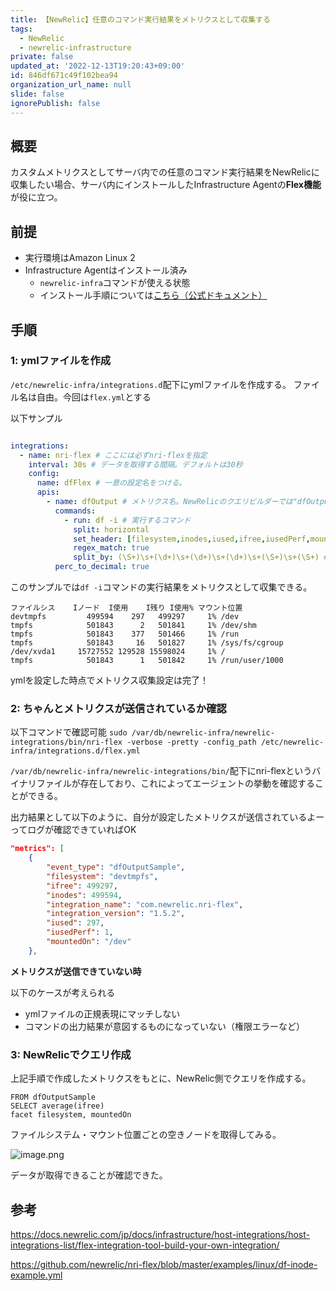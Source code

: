 ```yaml
---
title: 【NewRelic】任意のコマンド実行結果をメトリクスとして収集する
tags:
  - NewRelic
  - newrelic-infrastructure
private: false
updated_at: '2022-12-13T19:20:43+09:00'
id: 846df671c49f102bea94
organization_url_name: null
slide: false
ignorePublish: false
---
```

## 概要
カスタムメトリクスとしてサーバ内での任意のコマンド実行結果をNewRelicに収集したい場合、サーバ内にインストールしたInfrastructure Agentの**Flex機能**が役に立つ。


## 前提
- 実行環境はAmazon Linux 2 
- Infrastructure Agentはインストール済み
    - `newrelic-infra`コマンドが使える状態
    - インストール手順については[こちら（公式ドキュメント）](https://docs.newrelic.com/jp/docs/infrastructure/install-infrastructure-agent/get-started/install-infrastructure-agent/)


## 手順

### 1: ymlファイルを作成
`/etc/newrelic-infra/integrations.d`配下にymlファイルを作成する。
ファイル名は自由。今回は`flex.yml`とする


以下サンプル
```yml

integrations:
  - name: nri-flex # ここには必ずnri-flexを指定
    interval: 30s # データを取得する間隔。デフォルトは30秒
    config:
      name: dfFlex # 一意の設定名をつける。
      apis:
        - name: dfOutput # メトリクス名。NewRelicのクエリビルダーでは"dfOutputSample"という名前になる。
          commands:
            - run: df -i # 実行するコマンド
              split: horizontal
              set_header: [filesystem,inodes,iused,ifree,iusedPerf,mountedOn]　# 後述のsplit_byで分割された値をそれぞれ格納するvalue
              regex_match: true
              split_by: (\S+)\s+(\d+)\s+(\d+)\s+(\d+)\s+(\S+)\s+(\S+) # 正規表現でコマンド実行結果を分割
          perc_to_decimal: true

```

このサンプルでは`df -i`コマンドの実行結果をメトリクスとして収集できる。

```
ファイルシス    Iノード  I使用    I残り I使用% マウント位置
devtmpfs         499594    297   499297     1% /dev
tmpfs            501843      2   501841     1% /dev/shm
tmpfs            501843    377   501466     1% /run
tmpfs            501843     16   501827     1% /sys/fs/cgroup
/dev/xvda1     15727552 129528 15598024     1% /
tmpfs            501843      1   501842     1% /run/user/1000
```

ymlを設定した時点でメトリクス収集設定は完了！

### 2: ちゃんとメトリクスが送信されているか確認


以下コマンドで確認可能
`sudo /var/db/newrelic-infra/newrelic-integrations/bin/nri-flex -verbose -pretty -config_path /etc/newrelic-infra/integrations.d/flex.yml`

`/var/db/newrelic-infra/newrelic-integrations/bin/`配下にnri-flexというバイナリファイルが存在しており、これによってエージェントの挙動を確認することができる。

出力結果として以下のように、自分が設定したメトリクスが送信されているよーってログが確認できていればOK

```json
"metrics": [
	{
		"event_type": "dfOutputSample",
		"filesystem": "devtmpfs",
		"ifree": 499297,
		"inodes": 499594,
		"integration_name": "com.newrelic.nri-flex",
		"integration_version": "1.5.2",
		"iused": 297,
		"iusedPerf": 1,
		"mountedOn": "/dev"
	},

```

**メトリクスが送信できていない時**

以下のケースが考えられる
- ymlファイルの正規表現にマッチしない
- コマンドの出力結果が意図するものになっていない（権限エラーなど）


### 3: NewRelicでクエリ作成

上記手順で作成したメトリクスをもとに、NewRelic側でクエリを作成する。

```
FROM dfOutputSample 
SELECT average(ifree) 
facet filesystem, mountedOn
```
ファイルシステム・マウント位置ごとの空きノードを取得してみる。

![image.png](https://qiita-image-store.s3.ap-northeast-1.amazonaws.com/0/689205/46ef7170-a9b7-36b5-6b28-7cb18beac6a0.png)


データが取得できることが確認できた。


## 参考
https://docs.newrelic.com/jp/docs/infrastructure/host-integrations/host-integrations-list/flex-integration-tool-build-your-own-integration/

https://github.com/newrelic/nri-flex/blob/master/examples/linux/df-inode-example.yml




